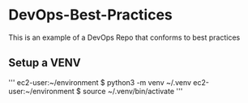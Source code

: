 # DevOps-Best-Practices
This is an example of a DevOps Repo that conforms to best practices


## Setup a VENV

'''
ec2-user:~/environment $ python3 -m venv ~/.venv
ec2-user:~/environment $ source ~/.venv/bin/activate
'''